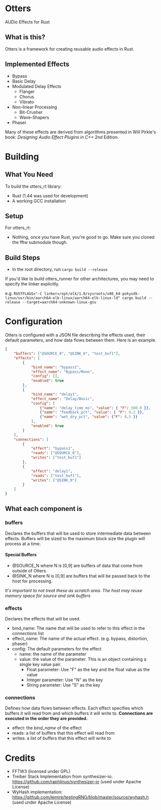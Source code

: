 # Otters

AUDio Effects for Rust

## What is this?

Otters is a framework for creating reusable audio effects in Rust.


## Implemented Effects

* Bypass
* Basic Delay
* Modulated Delay Effects
    * Flanger
    * Chorus
    * Vibrato
* Non-linear Processing
    * Bit-Crusher
    * Wave-Shapers
* Phaser

Many of these effects are derived from algorithms presented in Will Pirkle's book: _Designing Audio Effect Plugins in C++_ 2nd Edition.

# Building

## What You Need

To build the otters_rt library:
* Rust (1.44 was used for development)
* A working GCC installation

## Setup

For otters_rt:

* Nothing, once you have Rust, you're good to go. Make sure you cloned the fftw submodule though.

## Build Steps

* In the root directory, run `cargo build --release`

If you'd like to build otters_runner for other architectures, you may need to specify the linker explicitly.

e.g. `RUSTFLAGS="-C linker=/opt/elk/1.0/sysroots/x86_64-pokysdk-linux/usr/bin/aarch64-elk-linux/aarch64-elk-linux-ld" cargo build --release --target=aarch64-unknown-linux-gnu`

# Configuration

Otters is configured with a JSON file describing the effects used, their default parameters, and how data flows between them. Here is an example.

```json
{
    "buffers": ["@SOURCE_0", "@SINK_0", "test_buf1"],
    "effects": [
        {
            "bind_name": "bypass1",
            "effect_name": "Bypass/Mono",
            "config": [],
            "enabled": true
        },
        {
            "bind_name": "delay1",
            "effect_name": "Delay/Basic",
            "config": [
                {"name": "delay_time_ms", "value": { "F": 500.0 }},
                {"name": "feedback_pct", "value": { "F": 0.2 }},
                {"name": "wet_dry_pct", "value": {"F": 0.5 }}
            ],
            "enabled": true
        }
    ],
    "connections": [
        {
            "effect": "bypass1",
            "reads": ["@SOURCE_0"],
            "writes": ["test_buf1"]
        },
        {
            "effect": "delay1",
            "reads": ["test_buf1"],
            "writes": ["@SINK_0"]
        }
    ]
}
```

## What each component is
### buffers
Declares the buffers that will be used to store intermediate data between effects. Buffers will be sized to the maximum block size the plugin will process at a time.

#### Special Buffers

* @SOURCE_N where N is [0,9] are buffers of data that come from outside of Otters.
* @SINK_N where N is [0,9] are buffers that will be passed back to the host for processing.

*It's important to not treat these as scratch area. The host may reuse memory space for source and sink buffers*

### effects
Declares the effects that will be used.

* bind_name: The name that will be used to refer to this effect in the *connections* list
* effect_name: The name of the actual effect. (e.g. bypass, distortion, phaser)
* config: The default parameters for the effect
    * name: the name of the parameter
    * value: the value of the parameter. This is an object containing a single key value pair.
        * Float parameter: Use "F" as the key and the float value as the value
        * Integer parameter: Use "N" as the key
        * String parameter: Use "S" as the key

### connections
Defines how data flows between effects. Each effect specifies which buffers it will read from and which buffers it will write to. **Connections are executed in the order they are provided.**

* effect: the *bind_name* of the effect
* reads: a list of buffers that this effect will read from
* writes: a list of buffers that this effect will write to

# Credits
* FFTW3 (licensed under GPL)
* Treiber Stack Implementation from synthesizer-io: https://github.com/raphlinus/synthesizer-io (used under Apache License)
* WyHash implementation: https://github.com/lemire/testingRNG/blob/master/source/wyhash.h (used under Apache License)

